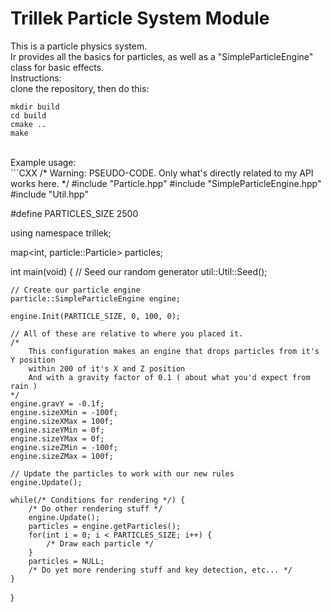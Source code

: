 Trillek Particle System Module
=============================
This is a particle physics system.<br />
Ir provides all the basics for particles, as well as a "SimpleParticleEngine" class for basic effects.<br />
Instructions:<br />
clone the repository, then do this:<br />
```
mkdir build
cd build
cmake ..
make
```
<br />
Example usage:<br />
```CXX
/*
    Warning: PSEUDO-CODE.  Only what's directly related to my API works here.
*/
#include "Particle.hpp"
#include "SimpleParticleEngine.hpp"
#include "Util.hpp"

#define PARTICLES_SIZE 2500

using namespace trillek;

map<int, particle::Particle> particles;

int main(void) {
    // Seed our random generator
    util::Util::Seed();
    
    // Create our particle engine
    particle::SimpleParticleEngine engine;
    
    engine.Init(PARTICLE_SIZE, 0, 100, 0);
    
    // All of these are relative to where you placed it.
    /*
        This configuration makes an engine that drops particles from it's Y position
        within 200 of it's X and Z position
        And with a gravity factor of 0.1 ( about what you'd expect from rain )
    */
    engine.gravY = -0.1f;
    engine.sizeXMin = -100f;
    engine.sizeXMax = 100f;
    engine.sizeYMin = 0f;
    engine.sizeYMax = 0f;
    engine.sizeZMin = -100f;
    engine.sizeZMax = 100f;
    
    // Update the particles to work with our new rules
    engine.Update();
    
    while(/* Conditions for rendering */) {
        /* Do other rendering stuff */
        engine.Update();
        particles = engine.getParticles();
        for(int i = 0; i < PARTICLES_SIZE; i++) {
            /* Draw each particle */
        }
        particles = NULL;
        /* Do yet more rendering stuff and key detection, etc... */
    }
}
